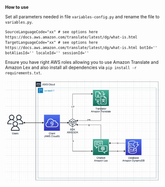 **How to use**

Set all parameters needed in file `variables-config.py` and rename the file to `variables.py`. 

`
SourceLanguageCode="xx" # see options here https://docs.aws.amazon.com/translate/latest/dg/what-is.html
TargetLanguageCode="xx" # see options here https://docs.aws.amazon.com/translate/latest/dg/what-is.html
botId='' 
botAliasId=''
localeId=''
sessionId=''
`

Ensure you have right AWS roles allowing you to use Amazon Translate and Amazon Lex and also install all dependencies via `pip install -r requirements.txt`.

![Diagram of the solution](./diagrams/architecture.jpg)

